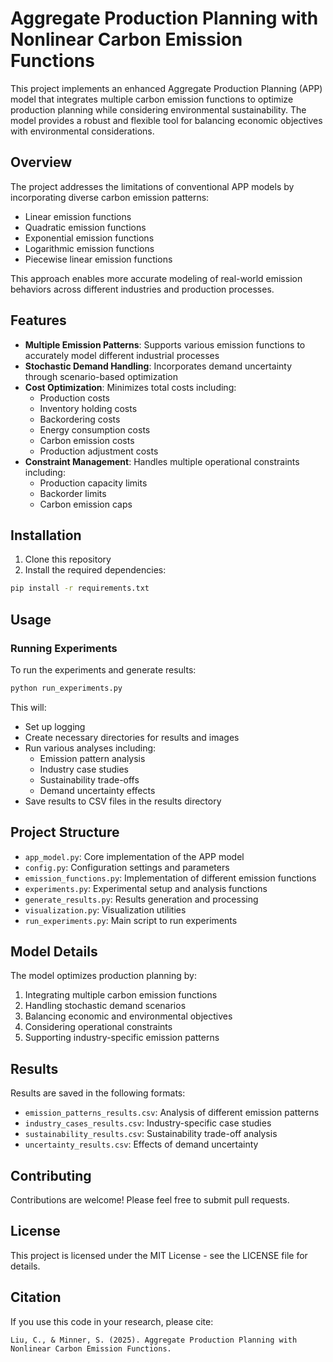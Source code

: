 # Aggregate Production Planning with Nonlinear Carbon Emission Functions

This project implements an enhanced Aggregate Production Planning (APP) model that integrates multiple carbon emission functions to optimize production planning while considering environmental sustainability. The model provides a robust and flexible tool for balancing economic objectives with environmental considerations.

## Overview

The project addresses the limitations of conventional APP models by incorporating diverse carbon emission patterns:
- Linear emission functions
- Quadratic emission functions
- Exponential emission functions
- Logarithmic emission functions
- Piecewise linear emission functions

This approach enables more accurate modeling of real-world emission behaviors across different industries and production processes.

## Features

- **Multiple Emission Patterns**: Supports various emission functions to accurately model different industrial processes
- **Stochastic Demand Handling**: Incorporates demand uncertainty through scenario-based optimization
- **Cost Optimization**: Minimizes total costs including:
  - Production costs
  - Inventory holding costs
  - Backordering costs
  - Energy consumption costs
  - Carbon emission costs
  - Production adjustment costs
- **Constraint Management**: Handles multiple operational constraints including:
  - Production capacity limits
  - Backorder limits
  - Carbon emission caps

## Installation

1. Clone this repository
2. Install the required dependencies:
```bash
pip install -r requirements.txt
```

## Usage

### Running Experiments

To run the experiments and generate results:

```bash
python run_experiments.py
```

This will:
- Set up logging
- Create necessary directories for results and images
- Run various analyses including:
  - Emission pattern analysis
  - Industry case studies
  - Sustainability trade-offs
  - Demand uncertainty effects
- Save results to CSV files in the results directory

## Project Structure

- `app_model.py`: Core implementation of the APP model
- `config.py`: Configuration settings and parameters
- `emission_functions.py`: Implementation of different emission functions
- `experiments.py`: Experimental setup and analysis functions
- `generate_results.py`: Results generation and processing
- `visualization.py`: Visualization utilities
- `run_experiments.py`: Main script to run experiments

## Model Details

The model optimizes production planning by:
1. Integrating multiple carbon emission functions
2. Handling stochastic demand scenarios
3. Balancing economic and environmental objectives
4. Considering operational constraints
5. Supporting industry-specific emission patterns

## Results

Results are saved in the following formats:
- `emission_patterns_results.csv`: Analysis of different emission patterns
- `industry_cases_results.csv`: Industry-specific case studies
- `sustainability_results.csv`: Sustainability trade-off analysis
- `uncertainty_results.csv`: Effects of demand uncertainty

## Contributing

Contributions are welcome! Please feel free to submit pull requests.

## License

This project is licensed under the MIT License - see the LICENSE file for details.

## Citation

If you use this code in your research, please cite:

```
Liu, C., & Minner, S. (2025). Aggregate Production Planning with Nonlinear Carbon Emission Functions.
```
